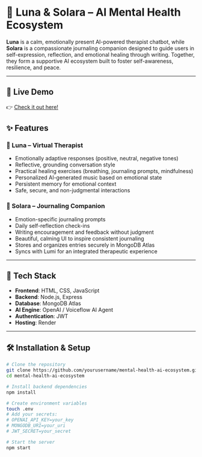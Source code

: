 # 🌱 Luna & Solara – AI Mental Health Ecosystem

**Luna** is a calm, emotionally present AI-powered therapist chatbot, while **Solara** is a compassionate journaling companion designed to guide users in self-expression, reflection, and emotional healing through writing. Together, they form a supportive AI ecosystem built to foster self-awareness, resilience, and peace.

---
## 🚀 Live Demo
👉 [Check it out here!](https://brainbuddy-js5d.onrender.com)

## ✨ Features

### 🌼 Luna – Virtual Therapist
- Emotionally adaptive responses (positive, neutral, negative tones)
- Reflective, grounding conversation style
- Practical healing exercises (breathing, journaling prompts, mindfulness)
- Personalized AI-generated music based on emotional state
- Persistent memory for emotional context
- Safe, secure, and non-judgmental interactions

### 🪷 Solara – Journaling Companion
- Emotion-specific journaling prompts
- Daily self-reflection check-ins
- Writing encouragement and feedback without judgment
- Beautiful, calming UI to inspire consistent journaling
- Stores and organizes entries securely in MongoDB Atlas
- Syncs with Lumi for an integrated therapeutic experience

---

## 🧰 Tech Stack

- **Frontend**: HTML, CSS, JavaScript  
- **Backend**: Node.js, Express  
- **Database**: MongoDB Atlas  
- **AI Engine**: OpenAI / Voiceflow AI Agent  
- **Authentication**: JWT  
- **Hosting**: Render

---

## 🛠️ Installation & Setup

```bash
# Clone the repository
git clone https://github.com/yourusername/mental-health-ai-ecosystem.git
cd mental-health-ai-ecosystem

# Install backend dependencies
npm install

# Create environment variables
touch .env
# Add your secrets:
# OPENAI_API_KEY=your_key
# MONGODB_URI=your_uri
# JWT_SECRET=your_secret

# Start the server
npm start
